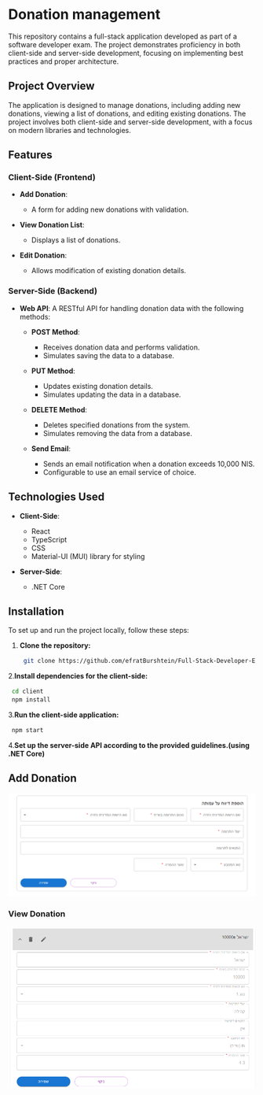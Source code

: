 # Donation management

This repository contains a full-stack application developed as part of a software developer exam. The project demonstrates proficiency in both client-side and server-side development, focusing on implementing best practices and proper architecture. 

## Project Overview

The application is designed to manage donations, including adding new donations, viewing a list of donations, and editing existing donations. The project involves both client-side and server-side development, with a focus on modern libraries and technologies.

## Features

### Client-Side (Frontend)

- **Add Donation**: 
  - A form for adding new donations with validation.
    
- **View Donation List**: 
  - Displays a list of donations.
    
- **Edit Donation**: 
  - Allows modification of existing donation details.

### Server-Side (Backend)

- **Web API**: A RESTful API for handling donation data with the following methods:
  
  - **POST Method**: 
    - Receives donation data and performs validation.
    - Simulates saving the data to a database.

  - **PUT Method**: 
    - Updates existing donation details.
    - Simulates updating the data in a database.

  - **DELETE Method**: 
    - Deletes specified donations from the system.
    - Simulates removing the data from a database.

  - **Send Email**: 
    - Sends an email notification when a donation exceeds 10,000 NIS.
    - Configurable to use an email service of choice.

## Technologies Used

- **Client-Side**: 
  - React
  - TypeScript
  - CSS
  - Material-UI (MUI) library for styling

- **Server-Side**: 
  - .NET Core

## Installation

To set up and run the project locally, follow these steps:

1. **Clone the repository:**

   ```bash
    git clone https://github.com/efratBurshtein/Full-Stack-Developer-Exam.git
2.**Install dependencies for the client-side:**

   ```bash
    cd client
    npm install
   ```
3.**Run the client-side application:**

   ```bash
    npm start
   ```

4.**Set up the server-side API according to the provided guidelines.(using .NET Core)**

## Add Donation
![Add Donation](./Images/Add%20Donation.png)

### View Donation
![View Donation](./Images/View%20Donation.png)

